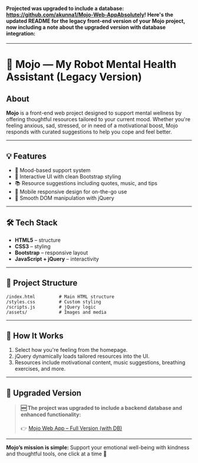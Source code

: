 #### Projected was upgraded to include a database: https://github.com/akunna1/Mojo-Web-AppAbsolutely! Here's the updated README for the **legacy front-end version** of your **Mojo** project, now including a note about the upgraded version with database integration:

---

# 🤖 Mojo — My Robot Mental Health Assistant (Legacy Version)

## About

**Mojo** is a front-end web project designed to support mental wellness by offering thoughtful resources tailored to your current mood. Whether you're feeling anxious, sad, stressed, or in need of a motivational boost, Mojo responds with curated suggestions to help you cope and feel better.

---

## 💡 Features

* 🧠 Mood-based support system
* 🎨 Interactive UI with clean Bootstrap styling
* 📚 Resource suggestions including quotes, music, and tips
* 📱 Mobile responsive design for on-the-go use
* 💬 Smooth DOM manipulation with jQuery

---

## 🛠️ Tech Stack

* **HTML5** – structure
* **CSS3** – styling
* **Bootstrap** – responsive layout
* **JavaScript + jQuery** – interactivity

---

## 📁 Project Structure

```
/index.html         # Main HTML structure
/styles.css         # Custom styling
/scripts.js         # jQuery logic
/assets/            # Images and media
```

---

## 🔧 How It Works

1. Select how you're feeling from the homepage.
2. jQuery dynamically loads tailored resources into the UI.
3. Resources include motivational content, music suggestions, breathing exercises, and more.

---

## 🚀 Upgraded Version

> #### 🆕 The project was upgraded to include a backend database and enhanced functionality:
>
> 👉 [Mojo Web App – Full Version (with DB)](https://github.com/akunna1/Mojo-Web-App)

---

**Mojo’s mission is simple:** Support your emotional well-being with kindness and thoughtful tools, one click at a time 💖
